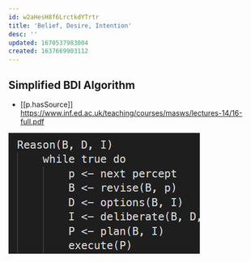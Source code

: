 ```yaml
---
id: w2aHesH8f6LrctkdYTrtr
title: 'Belief, Desire, Intention'
desc: ''
updated: 1670537983004
created: 1637669903112
---
```




## Simplified BDI Algorithm

- [[p.hasSource]] https://www.inf.ed.ac.uk/teaching/courses/masws/lectures-14/16-full.pdf

![](/assets/images/2022-12-08-14-19-28.png)
